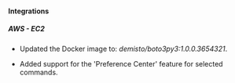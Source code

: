 
#### Integrations

##### AWS - EC2
- Updated the Docker image to: *demisto/boto3py3:1.0.0.3654321*.

- Added support for the 'Preference Center' feature for selected commands.
